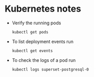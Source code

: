 # Kubernetes notes

- Verify the running pods

    ```shell
    kubectl get pods
    ```

- To list deployment events run

    ```shell
    kubectl get events
    ```

- To check the logs of a pod run

    ```shell
    kubectl logs superset-postgresql-0
    ```
